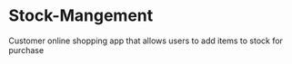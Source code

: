 # Stock-Mangement
Customer online shopping app that allows users to add items to stock for purchase
